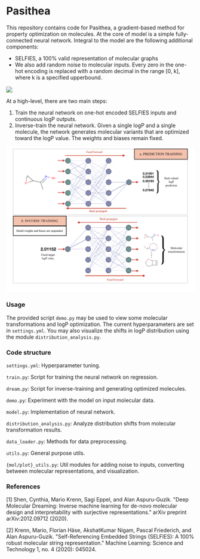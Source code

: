 # Pasithea

This repository contains code for Pasithea, a gradient-based method for property optimization on molecules. At the core of model is a simple fully-connected neural network. Integral to the model are the following additional components:
* SELFIES, a 100% valid representation of molecular graphs
* We also add random noise to molecular inputs. Every zero in the one-hot encoding is replaced with a random decimal in the range [0, k], where k is a specified upperbound.

<img align="center" src="./images/noise.pdf"/>

At a high-level, there are two main steps:
1. Train the neural network on one-hot encoded SELFIES inputs and continuous logP outputs.
2. Inverse-train the neural network. Given a single logP and a single molecule, the network generates molecular variants that are optimized toward the logP value. The weights and biases remain fixed.

<img align="center" src="./images/concept.pdf"/>



### Usage
The provided script `demo.py` may be used to view some molecular transformations and logP optimization. The current hyperparameters are set in `settings.yml`. You may also visualize the shifts in logP distribution using the module `distribution_analysis.py`.

### Code structure
`settings.yml`: Hyperparameter tuning.

`train.py`: Script for training the neural network on regression.

`dream.py`: Script for inverse-training and generating optimized molecules.

`demo.py`: Experiment with the model on input molecular data.

`model.py`: Implementation of neural network.

`distribution_analysis.py`: Analyze distribution shifts from molecular transformation results.

`data_loader.py`: Methods for data preprocessing.

`utils.py`: General purpose utils.

`{mol/plot}_utils.py`: Util modules for adding noise to inputs, converting between molecular representations, and visualization. 



### References
[1] Shen, Cynthia, Mario Krenn, Sagi Eppel, and Alan Aspuru-Guzik. "Deep Molecular Dreaming: Inverse machine learning for de-novo molecular design and interpretability with surjective representations." arXiv preprint arXiv:2012.09712 (2020).

[2] Krenn, Mario, Florian Häse, AkshatKumar Nigam, Pascal Friederich, and Alan Aspuru-Guzik. "Self-Referencing Embedded Strings (SELFIES): A 100% robust molecular string representation." Machine Learning: Science and Technology 1, no. 4 (2020): 045024.
